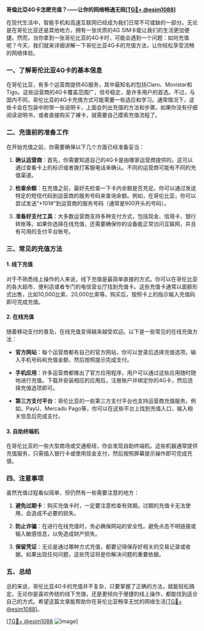 **哥倫比亞4G卡怎麽充值？——让你的网络畅通无阻[[TG💪+ @esim1088](https://t.me/s/esim1088)]**

在现代生活中，智能手机和高速互联网已经成为我们日常不可或缺的一部分。无论是在哥伦比亚还是其他地方，拥有一张优质的4G SIM卡能让我们的生活更加便捷。然而，当你拿到一张哥伦比亚的4G卡时，可能会遇到一个问题：如何充值呢？今天，我们就来详细讲解一下哥伦比亚4G卡的充值方法，让你轻松享受流畅的网络体验。

### 一、了解哥伦比亚4G卡的基本信息

在哥伦比亚，有多个运营商提供4G服务，其中最知名的包括Claro、Movistar和Tigo。这些运营商的4G卡覆盖范围广，信号稳定，是许多用户的首选。不过，与国内不同，哥伦比亚的4G卡充值方式可能需要一些适应和学习。通常情况下，这些卡会在包装中附带一张说明卡，上面会列出充值的方法和步骤。如果你没有仔细阅读说明书，或者直接购买了裸卡，就需要自己摸索充值流程了。

### 二、充值前的准备工作

在开始充值之前，你需要确保以下几个方面已经准备妥当：

1. **确认运营商**：首先，你需要知道自己的4G卡是由哪家运营商提供的。这可以通过查看卡上的标识或者拨打客服电话来确认。不同的运营商可能有不同的充值渠道。

2. **检查余额**：在充值之前，最好先检查一下卡内余额是否充足。你可以通过发送特定的短信代码到运营商的服务号码来查询余额。例如，在哥伦比亚，你可以尝试发送“*101#”到运营商的服务号码（通常是900开头的号码）。

3. **准备好支付工具**：大多数运营商支持多种支付方式，包括现金、信用卡、银行转账等。如果你选择在线充值，还需要确保你的设备能正常访问互联网，并且有可用的支付平台账号。

### 三、常见的充值方法

#### 1. 线下充值

对于不熟悉线上操作的人来说，线下充值是最简单直接的方式。你可以在哥伦比亚的各大超市、便利店或者专门的电信营业厅找到充值卡。这些充值卡通常以面额形式出售，比如10,000比索、20,000比索等。购买后，按照卡上的指示输入充值码即可完成充值。

#### 2. 在线充值

随着移动支付的普及，在线充值变得越来越受欢迎。以下是一些常见的在线充值方法：

- **官方网站**：每个运营商都有自己的官方网站，你可以登录后选择充值选项。输入手机号码和充值金额，然后按照提示完成支付。
  
- **手机应用**：许多运营商都推出了官方应用程序，用户可以通过这些应用随时随地进行充值。下载并安装相应的应用后，注册账户并绑定你的4G卡，然后选择充值选项即可。

- **第三方支付平台**：哥伦比亚的一些第三方支付平台也支持运营商充值服务。例如，PayU、Mercado Pago等，你可以在这些平台上找到充值入口，输入相关信息后完成支付。

#### 3. 自助终端机

在哥伦比亚的一些大型商场或交通枢纽，你会发现自助终端机。这些机器通常提供充值服务，只需插入银行卡或使用现金支付，然后按照屏幕提示操作即可完成充值。

### 四、注意事项

虽然充值过程看似简单，但仍然有一些需要注意的地方：

1. **避免过期卡**：购买充值卡时，一定要注意检查有效期。过期的充值卡无法使用，会造成不必要的损失。

2. **防止诈骗**：在进行在线充值时，务必确保网站的安全性。避免点击不明链接或输入敏感信息，以免造成财产损失。

3. **保留凭证**：无论是通过哪种方式充值，都要记得保存好相关的交易记录或收据。如果出现任何问题，这些凭证将是你解决问题的重要依据。

### 五、总结

总的来说，哥伦比亚4G卡的充值并不复杂，只要掌握了正确的方法，就能轻松搞定。无论你是喜欢传统的线下充值，还是更倾向于便捷的线上操作，都能找到适合自己的方式。希望这篇文章能帮助你在哥伦比亚畅享无忧的网络生活[[TG💪+ @esim1088](https://t.me/s/esim1088)]。

[[TG💪+ @esim1088](https://t.me/s/esim1088) ![Image](https://i.postimg.cc/4NQfJmqS/Snipaste-2025-05-13-00-14-12.png)]